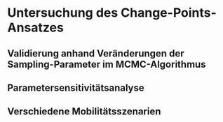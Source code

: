 # Untersuchung des Change-Points-Ansatzes
## Validierung anhand Veränderungen der Sampling-Parameter im MCMC-Algorithmus
## Parametersensitivitätsanalyse
## Verschiedene Mobilitätsszenarien
